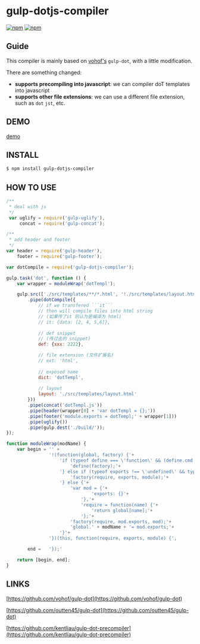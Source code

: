 # gulp-dotjs-compiler

[![npm](https://img.shields.io/npm/v/gulp-dotjs-compiler.svg?style=flat-square)](https://www.npmjs.com/package/gulp-dotjs-compiler)
[![npm](https://img.shields.io/npm/dt/gulp-dotjs-compiler.svg?style=flat-square)](https://www.npmjs.com/package/gulp-dotjs-compiler)
 

## Guide
This compiler is mainly based on [vohof's](https://github.com/vohof/gulp-dot) ```gulp-dot```, with a little modification.

There are something changed:

- **supports precompiling into javascript**: we can compiler doT templates into javascript
- **supports other file extensions**: we can use a different file extension, such as ```dot``` ```jst```, etc.

## DEMO

[demo](https://github.com/AngusFu/gulp-starter)

## INSTALL

```bash
$ npm install gulp-dotjs-compiler 
```

## HOW TO USE

```javascript
/**
 * deal with js
 */
 var uglify = require('gulp-uglify'),
     concat = require('gulp-concat');

/**
 * add header and footer
 */
var header = require('gulp-header'),
    footer = require('gulp-footer');

var dotCompile = require('gulp-dotjs-compiler');

gulp.task('dot', function () {
    var wrapper = moduleWrap('dotTempl');

    gulp.src(['./src/templates/**/*.html', '!./src/templates/layout.html'])
        .pipe(dotCompile({
        	// if we transfered ```it```
        	// then will compile files into html string
        	// (如果传了it 则认为是编译为 html)
            // it: {data: [2, 4, 5,6]},
			
			// def snippet
			// (传过去的 snippet)
            def: {xxx: 2222},

            // file extension (文件扩展名)
            // ext: 'html',
	
			// exposed name
            dict: 'dotTempl',
			
			// layout
            layout: './src/templates/layout.html'
        }))
        .pipe(concat('dotTempl.js'))
        .pipe(header(wrapper[0] + 'var dotTempl = {};'))
        .pipe(footer('module.exports = dotTempl;' + wrapper[1]))
        .pipe(uglify())
        .pipe(gulp.dest('./build/'));
});

function moduleWrap(modName) {
    var begin = '' +
                '!(function(global, factory) {'+
                    'if (typeof define === \'function\' && (define.cmd || define.amd)) {'+
                        'define(factory);'+
                    '} else if (typeof exports !== \'undefined\' && typeof module !== \'undefined\'){'+
                        'factory(require, exports, module);'+
                    '} else {'+
                        'var mod = {'+
                                'exports: {}'+
                            '},'+
                            'require = function(name) {'+
                                'return global[name];'+
                            '};'+
                        'factory(require, mod.exports, mod);'+
                        'global.' + modName + '= mod.exports;'+
                    '}'+
                '})(this, function(require, exports, module) {',

        end =   '});'

    return [begin, end];
}

```

## LINKS
[https://github.com/vohof/gulp-dot](https://github.com/vohof/gulp-dot)

[https://github.com/outten45/gulp-dot](https://github.com/outten45/gulp-dot)

[https://github.com/kentliau/gulp-dot-precompiler](https://github.com/kentliau/gulp-dot-precompiler)

